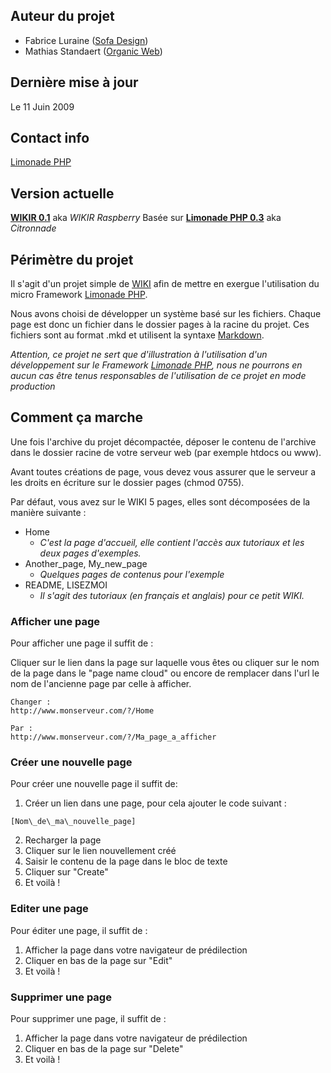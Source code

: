 ## Auteur du projet ##

* Fabrice Luraine ([Sofa Design](http://www.sofa-design.net))
* Mathias Standaert ([Organic Web](http://www.organicweb.fr))


## Dernière mise à jour ##

Le 11 Juin 2009


## Contact info ##

[Limonade PHP](http://www.sofa-design.net/limonade)

## Version actuelle ##

[**WIKIR 0.1**](http://github.com/organicweb/limonade-wiki-example) aka _WIKIR Raspberry_
Basée sur [**Limonade PHP 0.3**](http://github.com/sofadesign/limonade) aka _Citronnade_


## Périmètre du projet ##

Il s'agit d'un projet simple de [WIKI](http://fr.wikipedia.org/wiki/Wiki) afin de mettre en exergue l'utilisation du micro Framework [Limonade PHP](http://www.sofa-design.net/limonade).

Nous avons choisi de développer un système basé sur les fichiers.
Chaque page est donc un fichier dans le dossier pages à la racine du projet.
Ces fichiers sont au format .mkd et utilisent la syntaxe [Markdown](http://fr.wikipedia.org/wiki/Markdown).

_Attention, ce projet ne sert que d'illustration à l'utilisation d'un développement sur le Framework [Limonade PHP](http://www.sofa-design.net/limonade), nous ne pourrons en aucun cas être tenus responsables de l'utilisation de ce projet en mode production_

## Comment ça marche ##

Une fois l'archive du projet décompactée, déposer le contenu de l'archive dans le dossier racine de votre serveur web (par exemple htdocs ou www).

Avant toutes créations de page, vous devez vous assurer que le serveur a les droits en écriture sur le dossier pages (chmod 0755).

Par défaut, vous avez sur le WIKI 5 pages, elles sont décomposées de la manière suivante :

* Home
	* _C'est la page d'accueil, elle contient l'accès aux tutoriaux et les deux pages d'exemples._
* Another\_page, My\_new_page
	* _Quelques pages de contenus pour l'exemple_
* README, LISEZMOI
	* _Il s'agit des tutoriaux (en français et anglais) pour ce petit WIKI._

### Afficher une page ###

Pour afficher une page il suffit de :

Cliquer sur le lien dans la page sur laquelle vous êtes ou cliquer sur le nom de la page dans le "page name cloud" ou encore de remplacer dans l'url le nom de l'ancienne page par celle à afficher.

	Changer :
	http://www.monserveur.com/?/Home
	
	Par :
	http://www.monserveur.com/?/Ma_page_a_afficher

### Créer une nouvelle page ###

Pour créer une nouvelle page il suffit de:

1. Créer un lien dans une page, pour cela ajouter le code suivant :
<pre><code>[Nom\_de\_ma\_nouvelle_page]</code></pre>
2. Recharger la page
3. Cliquer sur le lien nouvellement créé
4. Saisir le contenu de la page dans le bloc de texte
5. Cliquer sur "Create"
6. Et voilà !

### Editer une page ###

Pour éditer une page, il suffit de :

1. Afficher la page dans votre navigateur de prédilection
2. Cliquer en bas de la page sur "Edit"
3. Et voilà !

### Supprimer une page ###

Pour supprimer une page, il suffit de :

1. Afficher la page dans votre navigateur de prédilection
2. Cliquer en bas de la page sur "Delete"
3. Et voilà !